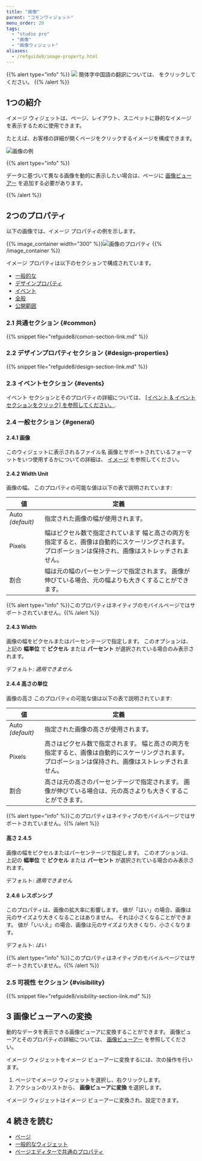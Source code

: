 ```yaml
---
title: "画像"
parent: "コモンウィジェット"
menu_order: 20
tags:
  - "studio pro"
  - "画像"
  - "画像ウィジェット"
aliases:
  - /refguide8/image-property.html
---
```


{{% alert type="info" %}}
<img src="attachments/chinese-translation/china.png" style="display: inline-block; margin: 0" /> 簡体字中国語の翻訳については、 [<unk> <unk> <unk>](https://cdn.mendix.tencent-cloud.com/documentation/refguide8/image.pdf) をクリックしてください。
{{% /alert %}}

## 1つの紹介

イメージ ウィジェットは、ページ、レイアウト、スニペットに静的なイメージを表示するために使用できます。

たとえば、お客様の詳細が開くページをクリックするイメージを構成できます。

![画像の例](attachments/common-widgets/image-example.png)

{{% alert type="info" %}}

データに基づいて異なる画像を動的に表示したい場合は、ページに [画像ビューアー](image-viewer) を追加する必要があります。

{{% /alert %}}

## 2つのプロパティ

以下の画像では、イメージ プロパティの例を示します。

{{% image_container width="300" %}}![画像のプロパティ](attachments/common-widgets/image-properties.png)
{{% /image_container %}}

イメージ プロパティは以下のセクションで構成されています。

* [一般的な](#common)
* [デザインプロパティ](#design-properties)
* [イベント](イベント)
* [全般](#general)
* [公開範囲](#visibility)

### 2.1 共通セクション {#common}

{{% snippet file="refguide8/comon-section-link.md" %}}

### 2.2 デザインプロパティセクション {#design-properties}

{{% snippet file="refguide8/design-section-link.md" %}}

### 2.3 イベントセクション {#events}

イベント セクションとそのプロパティの詳細については、 [[イベント & イベント セクションをクリック] を参照してください。](on-click-event).

### 2.4 一般セクション {#general}

#### 2.4.1 画像

このウィジェットに表示されるファイル名 画像とサポートされているフォーマットをいつ使用するかについての詳細は、 [イメージ](images) を参照してください。

#### 2.4.2 Width Unit

画像の幅。 このプロパティの可能な値は以下の表で説明されています:

| 値                 | 定義                                                                           |
| ----------------- | ---------------------------------------------------------------------------- |
| Auto  *(default)* | 指定された画像の幅が使用されます。                                                            |
| Pixels            | 幅はピクセル数で指定されています 幅と高さの両方を指定すると、画像は自動的にスケーリングされます。プロポーションは保持され、画像はストレッチされません。 |
| 割合                | 幅は元の幅のパーセンテージで指定されます。 画像が伸びている場合、元の幅よりも大きくすることができます。                         |

{{% alert type="info" %}}このプロパティはネイティブのモバイルページではサポートされていません。{{% /alert %}}

#### 2.4.3 Width

画像の幅をピクセルまたはパーセンテージで指定します。 このオプションは、上記の **幅単位** で **ピクセル** または **パーセント** が選択されている場合のみ表示されます。

デフォルト: *適用できません*

#### 2.4.4 高さの単位

画像の高さ このプロパティの可能な値は以下の表で説明されています:

| 値                 | 定義                                                                           |
| ----------------- | ---------------------------------------------------------------------------- |
| Auto  *(default)* | 指定された画像の高さが使用されます。                                                           |
| Pixels            | 高さはピクセル数で指定されます。 幅と高さの両方を指定すると、画像は自動的にスケーリングされます。プロポーションは保持され、画像はストレッチされません。 |
| 割合                | 高さは元の高さのパーセンテージで指定されます。 画像が伸びている場合は、元の高さよりも大きくすることができます。                     |

{{% alert type="info" %}}このプロパティはネイティブのモバイルページではサポートされていません。{{% /alert %}}

#### 高さ 2.4.5

画像の幅をピクセルまたはパーセンテージで指定します。 このオプションは、上記の **幅単位** で **ピクセル** または **パーセント** が選択されている場合のみ表示されます。

デフォルト: *適用できません*

#### 2.4.6 レスポンシブ

このプロパティは、画像の拡大率に影響します。 値が「はい」の場合、画像は元のサイズより大きくなることはありません。 それは小さくなることができます。 値が「いいえ」の場合、画像は元のサイズより大きくなり、小さくなります。

デフォルト: *はい*

{{% alert type="info" %}}このプロパティはネイティブのモバイルページではサポートされていません。{{% /alert %}}

### 2.5 可視性 セクション {#visibility}

{{% snippet file="refguide8/visibility-section-link.md" %}}

## 3 画像ビューアへの変換

動的なデータを表示できる画像ビューアに変換することができます。 画像ビューアとそのプロパティの詳細については、 [画像ビューアー](image-viewer) を参照してください。

イメージ ウィジェットをイメージ ビューアーに変換するには、次の操作を行います。

1. ページでイメージ ウィジェットを選択し、右クリックします。
2. アクションのリストから、 **画像ビューアに変換** を選択します。

イメージ ウィジェットはイメージ ビューアーに変換され、設定できます。

## 4 続きを読む

* [ページ](page)
* [一般的なウィジェット](コモンウィジェット)
* [ページエディターで共通のプロパティ](common-widget-properties)


